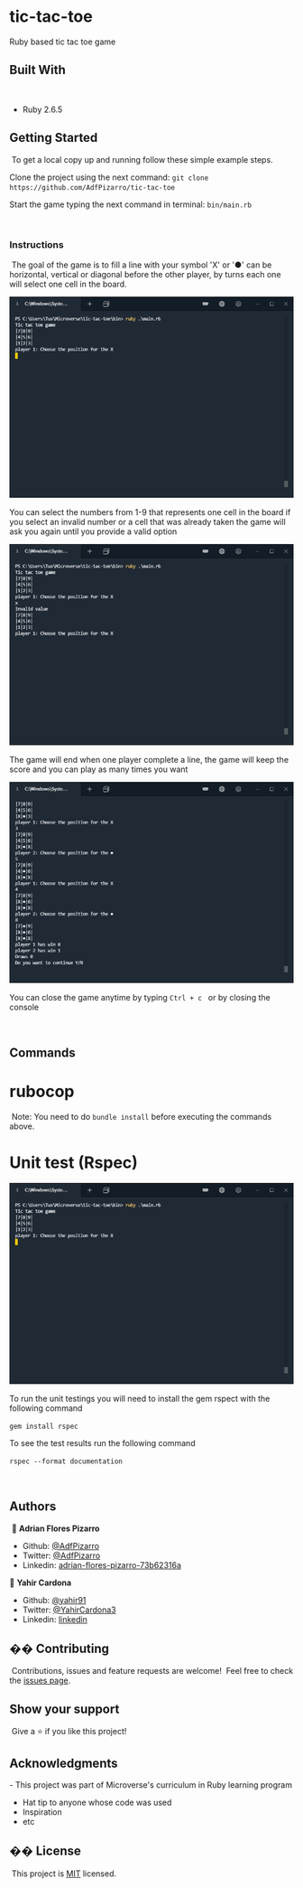 # tic-tac-toe

  Ruby based tic tac toe game
​
## Built With
​
- Ruby 2.6.5
​

## Getting Started
​
  To get a local copy up and running follow these simple example steps.

  Clone the project using the next command:
  `​git clone https://github.com/AdfPizarro/tic-tac-toe`

  Start the game typing the next command in terminal:
  `bin/main.rb`

​
### Instructions
​
 The goal of the game is to fill a line with your symbol  'X' or '●' can be
 horizontal, vertical or diagonal
 before the other player, by turns each one will select one cell in the
 board.

 ![screenshot](./screenshot/ss1.png)

 You can select the numbers from 1-9 that represents one cell in the board
 if you select an invalid number or a cell that was already taken the
 game will ask you again until you provide a valid option

  ![screenshot](./screenshot/ss2.png)

 The game will end when one player complete a line, the game will keep the
 score and you can play as many times you want

   ![screenshot](./screenshot/ss4.png)

  You can close the game anytime by typing `Ctrl + c ` or by closing the console

​
## Commands


# rubocop
​
Note: You need to do `bundle install` before executing the commands above.

# Unit test (Rspec)

 ![screenshot](./screenshot/ss1.png)

To run the unit testings you will need to install the gem rspect with the following command

`gem install rspec`

To see the test results run the following command

`rspec --format documentation`

​
## Authors
​
👤 **Adrian Flores Pizarro**
​
- Github: [@AdfPizarro](https://github.com/AdfPizarro)
- Twitter: [@AdfPizarro](https://twitter.com/adfpizarro)
- Linkedin: [adrian-flores-pizarro-73b62316a](https://www.linkedin.com/in/adrian-flores-pizarro-73b62316a/)
​

👤 **Yahir Cardona**

- Github: [@yahir91](https://github.com/yahir91)
- Twitter: [@YahirCardona3](https://twitter.com/YahirCardona3)
- Linkedin: [linkedin](https://www.linkedin.com/in/osmar-yahir-cardona-reyes-54b40b1a7/)


## �� Contributing
​
Contributions, issues and feature requests are welcome!
​
Feel free to check the [issues page](issues/).
​
## Show your support
​
Give a ⭐️ if you like this project!
​
## Acknowledgments

​- This project was part of Microverse's curriculum in Ruby learning program
- Hat tip to anyone whose code was used
- Inspiration
- etc
​
## �� License
​
This project is [MIT](lic.url) licensed.